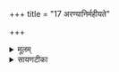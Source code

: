 +++
title = "17 अरण्यानिर्महीयते"

+++
<details><summary>मूलम्</summary>

अ॒र॒ण्या॒निर्म॑हीयते ।  
उ॒त गाव॑ इवादन्न् ।  
उ॒तो वेश्मे॑व दृश्यते ॥23॥  
उ॒तो अ॑रण्या॒निस्सा॒यम् ।  
श॒क॒टीरि॑व सर्जति ।  

</details>

<details><summary>सायणटीका</summary>

18अष्टादशीमाह - उत अपिच गाव इव यथा ग्रामे गावो गृहेषु वसन्ति तथाऽरण्ये गवयाद्या मृगविशेषा आदन् तृणानि भक्षयन्तो वर्तन्ते ॥ उतो अपिच लतागुल्मादिकं तत्र तत्र वेश्मेव गृह इव दृश्यते ॥ उतो अपिच इयमरण्यानिः सायंकाले वृक्षान्तरालेषु तमसा छन्नेषु शकटी सर्जतीव लक्ष्यते ॥ यथा कृषिकाः सायंकाले धान्यविशेषेः शकटानि पूरयित्वा स्वगृहे समागच्छन्ति एवमत्राप्यहनि वृक्षाग्रेषु दृश्यमानानि फलानि रात्रौ न दृश्यन्ते ॥ तथा सति सर्वाणि फलानि लूत्वा शकटे पूरयित्वा गृहेषु नीतानीति मुग्धानां बालानां प्रतिभासो भवति सोऽयं प्रतिभासोऽत्रारण्यवर्णनार्थमुच्यते ॥॥


</details>


